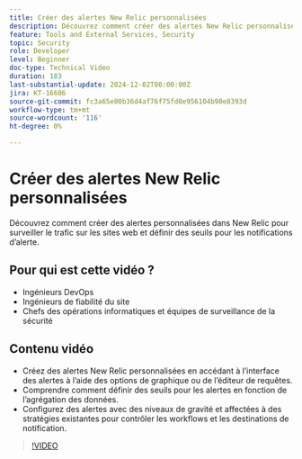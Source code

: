 ```yaml
---
title: Créer des alertes New Relic personnalisées
description: Découvrez comment créer des alertes New Relic personnalisées, définir des seuils et configurer des notifications pour contrôler efficacement vos données. Parfait pour optimiser les performances du site.
feature: Tools and External Services, Security
topic: Security
role: Developer
level: Beginner
doc-type: Technical Video
duration: 183
last-substantial-update: 2024-12-02T00:00:00Z
jira: KT-16606
source-git-commit: fc3a65e00b36d4af76f75fd0e956104b90e8393d
workflow-type: tm+mt
source-wordcount: '116'
ht-degree: 0%

---
```



# Créer des alertes New Relic personnalisées

Découvrez comment créer des alertes personnalisées dans New Relic pour surveiller le trafic sur les sites web et définir des seuils pour les notifications d’alerte.

## Pour qui est cette vidéo ?

* Ingénieurs DevOps
* Ingénieurs de fiabilité du site
* Chefs des opérations informatiques et équipes de surveillance de la sécurité

## Contenu vidéo

* Créez des alertes New Relic personnalisées en accédant à l’interface des alertes à l’aide des options de graphique ou de l’éditeur de requêtes.
* Comprendre comment définir des seuils pour les alertes en fonction de l’agrégation des données.
* Configurez des alertes avec des niveaux de gravité et affectées à des stratégies existantes pour contrôler les workflows et les destinations de notification. 

>[!VIDEO](https://video.tv.adobe.com/v/3440771?learn=on)
